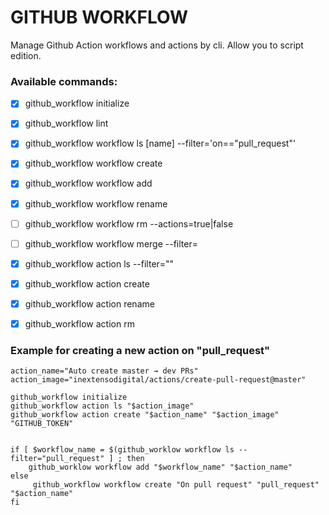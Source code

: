 # GITHUB WORKFLOW

Manage Github Action workflows and actions by cli. Allow you to script edition.

### Available commands:
- [x] github_workflow initialize
- [x] github_workflow lint

- [x] github_workflow workflow ls [name] --filter='on=="pull_request"'
- [x] github_workflow workflow create <name> <on> <action>
- [x] github_workflow workflow add <name> <action>
- [x] github_workflow workflow rename <old> <new>
- [ ] github_workflow workflow rm <name> --actions=true|false
- [ ] github_workflow workflow merge <name> --filter=

- [x] github_workflow action ls <name> --filter=""
- [x] github_workflow action create <name> <uses> <env> <secrets>
- [x] github_workflow action rename <old> <new>
- [x] github_workflow action rm <name>


### Example for creating a new action on "pull_request"
```
action_name="Auto create master → dev PRs"
action_image="inextensodigital/actions/create-pull-request@master"

github_workflow initialize
github_workflow action ls "$action_image"
github_workflow action create "$action_name" "$action_image" "GITHUB_TOKEN"


if [ $workflow_name = $(github_worklow workflow ls --filter="pull_request" ] ; then
    github_worklow workflow add "$workflow_name" "$action_name"
else
     github_workflow workflow create "On pull request" "pull_request" "$action_name"
fi
```

